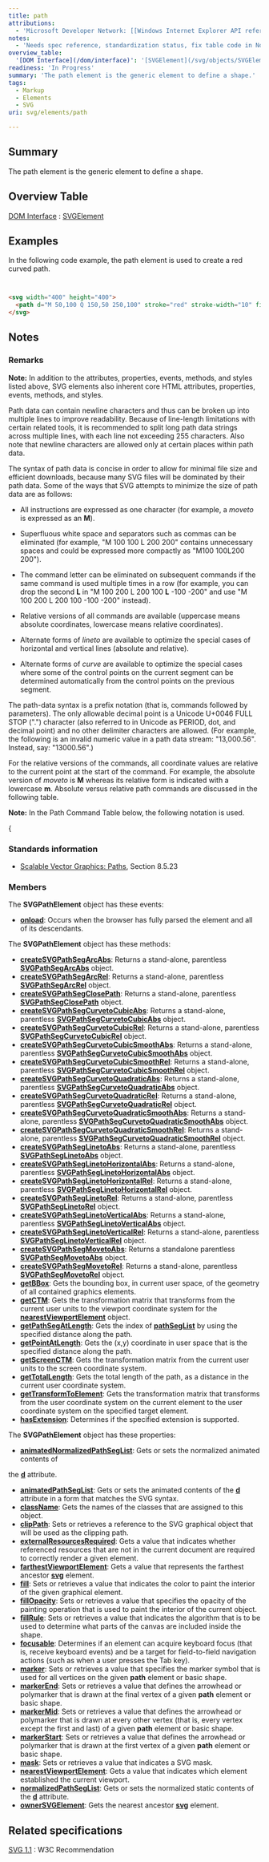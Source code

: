 ```yaml
---
title: path
attributions:
  - 'Microsoft Developer Network: [[Windows Internet Explorer API reference](http://msdn.microsoft.com/en-us/library/ie/hh828809%28v=vs.85%29.aspx) Article]'
notes:
  - 'Needs spec reference, standardization status, fix table code in Notes'
overview_table:
  '[DOM Interface](/dom/interface)': '[SVGElement](/svg/objects/SVGElement)'
readiness: 'In Progress'
summary: 'The path element is the generic element to define a shape.'
tags:
  - Markup
  - Elements
  - SVG
uri: svg/elements/path

---
```

## Summary

The path element is the generic element to define a shape.

## Overview Table

[DOM Interface](/dom/interface)
:   [SVGElement](/svg/objects/SVGElement)

## Examples

In the following code example, the path element is used to create a red curved path.

``` html


<svg width="400" height="400">
  <path d="M 50,100 Q 150,50 250,100" stroke="red" stroke-width="10" fill="white"/>
</svg>
```

</pre>

## Notes

### Remarks

**Note:** In addition to the attributes, properties, events, methods, and styles listed above, SVG elements also inherent core HTML attributes, properties, events, methods, and styles.

Path data can contain newline characters and thus can be broken up into multiple lines to improve readability. Because of line-length limitations with certain related tools, it is recommended to split long path data strings across multiple lines, with each line not exceeding 255 characters. Also note that newline characters are allowed only at certain places within path data.

The syntax of path data is concise in order to allow for minimal file size and efficient downloads, because many SVG files will be dominated by their path data. Some of the ways that SVG attempts to minimize the size of path data are as follows:

-   All instructions are expressed as one character (for example, a *moveto* is expressed as an **M**).

-   Superfluous white space and separators such as commas can be eliminated (for example, "M 100 100 L 200 200" contains unnecessary spaces and could be expressed more compactly as "M100 100L200 200").

-   The command letter can be eliminated on subsequent commands if the same command is used multiple times in a row (for example, you can drop the second **L** in "M 100 200 L 200 100 **L** -100 -200" and use "M 100 200 L 200 100 -100 -200" instead).

-   Relative versions of all commands are available (uppercase means absolute coordinates, lowercase means relative coordinates).
-   Alternate forms of *lineto* are available to optimize the special cases of horizontal and vertical lines (absolute and relative).

-   Alternate forms of *curve* are available to optimize the special cases where some of the control points on the current segment can be determined automatically from the control points on the previous segment.

The path-data syntax is a prefix notation (that is, commands followed by parameters). The only allowable decimal point is a Unicode U+0046 FULL STOP (".") character (also referred to in Unicode as PERIOD, dot, and decimal point) and no other delimiter characters are allowed. (For example, the following is an invalid numeric value in a path data stream: "13,000.56". Instead, say: "13000.56".)

For the relative versions of the commands, all coordinate values are relative to the current point at the start of the command. For example, the absolute version of *moveto* is **M** whereas its relative form is indicated with a lowercase **m**. Absolute versus relative path commands are discussed in the following table.

**Note:** In the Path Command Table below, the following notation is used.

{

### Standards information

-   [Scalable Vector Graphics: Paths](http://www.w3.org/TR/SVG11/paths.html), Section 8.5.23

### Members

The **SVGPathElement** object has these events:

-   [**onload**](/svg/events/load): Occurs when the browser has fully parsed the element and all of its descendants.

The **SVGPathElement** object has these methods:

-   [**createSVGPathSegArcAbs**](/svg/methods/createSVGPathSegArcAbs): Returns a stand-alone, parentless [**SVGPathSegArcAbs**](/svg/objects/SVGPathSegArcAbs) object.
-   [**createSVGPathSegArcRel**](/svg/methods/createSVGPathSegArcRel): Returns a stand-alone, parentless [**SVGPathSegArcRel**](/svg/objects/SVGPathSegArcRel) object.
-   [**createSVGPathSegClosePath**](/svg/methods/createSVGPathSegClosePath): Returns a stand-alone, parentless [**SVGPathSegClosePath**](/svg/objects/SVGPathSegClosePath) object.
-   [**createSVGPathSegCurvetoCubicAbs**](/svg/methods/createSVGPathSegCurvetoCubicAbs): Returns a stand-alone, parentless [**SVGPathSegCurvetoCubicAbs**](/svg/objects/SVGPathSegCurvetoCubicAbs) object.
-   [**createSVGPathSegCurvetoCubicRel**](/svg/methods/createSVGPathSegCurvetoCubicRel): Returns a stand-alone, parentless [**SVGPathSegCurvetoCubicRel**](/svg/objects/SVGPathSegCurvetoCubicRel) object.
-   [**createSVGPathSegCurvetoCubicSmoothAbs**](/svg/methods/createSVGPathSegCurvetoCubicSmoothAbs): Returns a stand-alone, parentless [**SVGPathSegCurvetoCubicSmoothAbs**](/svg/objects/SVGPathSegCurvetoCubicSmoothAbs) object.
-   [**createSVGPathSegCurvetoCubicSmoothRel**](/svg/methods/createSVGPathSegCurvetoCubicSmoothRel): Returns a stand-alone, parentless [**SVGPathSegCurvetoCubicSmoothRel**](/svg/objects/SVGPathSegCurvetoCubicSmoothRel) object.
-   [**createSVGPathSegCurvetoQuadraticAbs**](/svg/methods/createSVGPathSegCurvetoQuadraticAbs): Returns a stand-alone, parentless [**SVGPathSegCurvetoQuadraticAbs**](/svg/objects/SVGPathSegCurvetoQuadraticAbs) object.
-   [**createSVGPathSegCurvetoQuadraticRel**](/svg/methods/createSVGPathSegCurvetoQuadraticRel): Returns a stand-alone, parentless [**SVGPathSegCurvetoQuadraticRel**](/svg/objects/SVGPathSegCurvetoQuadraticRel) object.
-   [**createSVGPathSegCurvetoQuadraticSmoothAbs**](/svg/methods/createSVGPathSegCurvetoQuadraticSmoothAbs): Returns a stand-alone, parentless [**SVGPathSegCurvetoQuadraticSmoothAbs**](/svg/objects/SVGPathSegCurvetoQuadraticSmoothAbs) object.
-   [**createSVGPathSegCurvetoQuadraticSmoothRel**](/svg/methods/createSVGPathSegCurvetoQuadraticSmoothRel): Returns a stand-alone, parentless [**SVGPathSegCurvetoQuadraticSmoothRel**](/svg/objects/SVGPathSegCurvetoQuadraticSmoothRel) object.
-   [**createSVGPathSegLinetoAbs**](/svg/methods/createSVGPathSegLinetoAbs): Returns a stand-alone, parentless [**SVGPathSegLinetoAbs**](/svg/objects/SVGPathSegLinetoAbs) object.
-   [**createSVGPathSegLinetoHorizontalAbs**](/svg/methods/createSVGPathSegLinetoHorizontalAbs): Returns a stand-alone, parentless [**SVGPathSegLinetoHorizontalAbs**](/svg/objects/SVGPathSegLinetoHorizontalAbs) object.
-   [**createSVGPathSegLinetoHorizontalRel**](/svg/methods/createSVGPathSegLinetoHorizontalRel): Returns a stand-alone, parentless [**SVGPathSegLinetoHorizontalRel**](/svg/objects/SVGPathSegLinetoHorizontalRel) object.
-   [**createSVGPathSegLinetoRel**](/svg/methods/createSVGPathSegLinetoRel): Returns a stand-alone, parentless [**SVGPathSegLinetoRel**](/svg/objects/SVGPathSegLinetoRel) object.
-   [**createSVGPathSegLinetoVerticalAbs**](/svg/methods/createSVGPathSegLinetoVerticalAbs): Returns a stand-alone, parentless [**SVGPathSegLinetoVerticalAbs**](/svg/objects/SVGPathSegLinetoVerticalAbs) object.
-   [**createSVGPathSegLinetoVerticalRel**](/svg/methods/createSVGPathSegLinetoVerticalRel): Returns a stand-alone, parentless [**SVGPathSegLinetoVerticalRel**](/svg/objects/SVGPathSegLinetoVerticalRel) object.
-   [**createSVGPathSegMovetoAbs**](/svg/methods/createSVGPathSegMovetoAbs): Returns a standalone parentless [**SVGPathSegMovetoAbs**](/svg/objects/SVGPathSegMovetoAbs) object.
-   [**createSVGPathSegMovetoRel**](/svg/methods/createSVGPathSegMovetoRel): Returns a stand-alone, parentless [**SVGPathSegMovetoRel**](/svg/objects/SVGPathSegMovetoRel) object.
-   [**getBBox**](/svg/methods/getBBox): Gets the bounding box, in current user space, of the geometry of all contained graphics elements.
-   [**getCTM**](/svg/methods/getCTM): Gets the transformation matrix that transforms from the current user units to the viewport coordinate system for the [**nearestViewportElement**](/svg/properties/nearestViewportElement) object.
-   [**getPathSegAtLength**](/svg/methods/getPathSegAtLength): Gets the index of [**pathSegList**](/svg/properties/pathSegList) by using the specified distance along the path.
-   [**getPointAtLength**](/svg/methods/getPointAtLength): Gets the (x,y) coordinate in user space that is the specified distance along the path.
-   [**getScreenCTM**](/svg/methods/getScreenCTM): Gets the transformation matrix from the current user units to the screen coordinate system.
-   [**getTotalLength**](/svg/methods/getTotalLength): Gets the total length of the path, as a distance in the current user coordinate system.
-   [**getTransformToElement**](/svg/methods/getTransformToElement): Gets the transformation matrix that transforms from the user coordinate system on the current element to the user coordinate system on the specified target element.
-   [**hasExtension**](/svg/methods/hasExtension): Determines if the specified extension is supported.

The **SVGPathElement** object has these properties:

-   [**animatedNormalizedPathSegList**](/svg/properties/animatedNormalizedPathSegList): Gets or sets the normalized animated contents of

the [**d**](/svg/properties/d) attribute.

-   [**animatedPathSegList**](/svg/properties/animatedPathSegList): Gets or sets the animated contents of the [**d**](/svg/properties/d) attribute in a form that matches the SVG syntax.
-   [**className**](/svg/properties/className): Gets the names of the classes that are assigned to this object.
-   [**clipPath**](/svg/properties/clipPath): Sets or retrieves a reference to the SVG graphical object that will be used as the clipping path.
-   [**externalResourcesRequired**](/svg/properties/externalResourcesRequired): Gets a value that indicates whether referenced resources that are not in the current document are required to correctly render a given element.
-   [**farthestViewportElement**](/svg/properties/farthestViewportElement): Gets a value that represents the farthest ancestor [**svg**](/svg/elements/svg) element.
-   [**fill**](/svg/attributes/fill): Sets or retrieves a value that indicates the color to paint the interior of the given graphical element.
-   [**fillOpacity**](/svg/attributes/fill-opacity): Sets or retrieves a value that specifies the opacity of the painting operation that is used to paint the interior of the current object.
-   [**fillRule**](/svg/attributes/fill-rule): Sets or retrieves a value that indicates the algorithm that is to be used to determine what parts of the canvas are included inside the shape.
-   [**focusable**](/svg/properties/focusable): Determines if an element can acquire keyboard focus (that is, receive keyboard events) and be a target for field-to-field navigation actions (such as when a user presses the Tab key).
-   [**marker**](/svg/attributes/marker): Sets or retrieves a value that specifies the marker symbol that is used for all vertices on the given **path** element or basic shape.
-   [**markerEnd**](/svg/attributes/marker-end): Sets or retrieves a value that defines the arrowhead or polymarker that is drawn at the final vertex of a given **path** element or basic shape.
-   [**markerMid**](/svg/attributes/marker-mid): Sets or retrieves a value that defines the arrowhead or polymarker that is drawn at every other vertex (that is, every vertex except the first and last) of a given **path** element or basic shape.
-   [**markerStart**](/svg/attributes/marker-start): Sets or retrieves a value that defines the arrowhead or polymarker that is drawn at the first vertex of a given **path** element or basic shape.
-   [**mask**](/svg/attributes/mask): Sets or retrieves a value that indicates a SVG mask.
-   [**nearestViewportElement**](/svg/properties/nearestViewportElement): Gets a value that indicates which element established the current viewport.
-   [**normalizedPathSegList**](/svg/properties/normalizedPathSegList): Gets or sets the normalized static contents of the [**d**](/svg/properties/d) attribute.
-   [**ownerSVGElement**](/svg/properties/ownerSVGElement): Gets the nearest ancestor [**svg**](/svg/objects/SVGElement) element.

## Related specifications

[SVG 1.1](http://www.w3.org/TR/SVG11/paths.html)
:   W3C Recommendation

